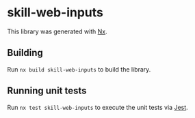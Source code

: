 # skill-web-inputs

This library was generated with [Nx](https://nx.dev).

## Building

Run `nx build skill-web-inputs` to build the library.

## Running unit tests

Run `nx test skill-web-inputs` to execute the unit tests via [Jest](https://jestjs.io).
